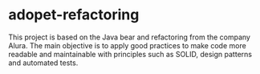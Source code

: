 # adopet-refactoring

<p>
  This project is based on the Java bear and refactoring from the company Alura. The main objective is to apply good practices to make code more readable and maintainable with principles such as SOLID, design patterns and automated tests.
</p>
